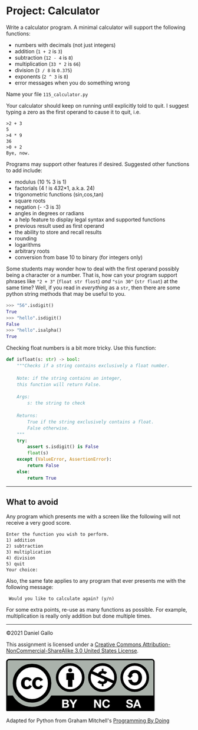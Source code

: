 # Project: Calculator


Write a calculator program. A minimal calculator will support
the following functions:

* numbers with decimals (not just integers)
* addition (`1 + 2` is `3`)
* subtraction (`12 - 4` is `8`)
* multiplication (`33 * 2` is `66`)
* division (`3 / 8` is `0.375`)
* exponents (`2 ^ 3` is `8`)
* error messages when you do something wrong


Name your file `115_calculator.py`


Your calculator should keep on running until explicitly told to quit. I suggest typing a zero as the first operand to cause it to quit, i.e.

```
>2 + 3
5
>4 * 9
36
>0 + 2
Bye, now.
```

Programs may support other features if desired. Suggested other
functions to add include:


* modulus (10 % 3 is 1)
* factorials (4 ! is 4*3*2*1, a.k.a. 24)
* trigonometric functions (sin,cos,tan)
* square roots
* negation (- -3 is 3)
* angles in degrees or radians
* a help feature to display legal syntax and supported functions
* previous result used as first operand
* the ability to store and recall results
* rounding
* logarithms
* arbitrary roots
* conversion from base 10 to binary (for integers only)

Some students may wonder how to deal with the first operand possibly being a character or a number. That is, how can your program support phrases like `"2 + 3"` (`float str flost`) *and* `"sin 30"` (`str float`) at the same time? Well, if you read in *everything* as a `str`, then there are some python string methods that may be useful to you.

```python
>>> "56".isdigit()
True
>>> "hello".isdigit()
False
>>> "hello".isalpha()
True
```

Checking float numbers is a bit more tricky. Use this function:
```python
def isfloat(s: str) -> bool:
    """Checks if a string contains exclusively a float number.
    
    Note: if the string contains an integer,
    this function will return False.

    Args:
        s: the string to check
    
    Returns:
        True if the string exclusively contains a float.
        False otherwise.
    """
    try:
        assert s.isdigit() is False
        float(s)
    except (ValueError, AssertionError):
        return False
    else:
        return True
```

---


What to avoid
-------------

Any program which presents me with a screen like the following will
not receive a very good score.

```
Enter the function you wish to perform.
1) addition
2) subtraction
3) multiplication
4) division
5) quit
Your choice:

```
Also, the same fate applies to any program that ever presents me with
the following message:


```
 Would you like to calculate again? (y/n) 
```

For some extra points, re-use as many functions as possible. For example, multiplication is really only addition but done multiple times. 

---


©2021 Daniel Gallo


This assignment is licensed under a
[Creative Commons Attribution-NonCommercial-ShareAlike 3.0 United States License](https://creativecommons.org/licenses/by-nc-sa/3.0/us/deed.en_US).  

![Creative Commons License](images/by-nc-sa.png)

Adapted for Python from Graham Mitchell's [Programming By Doing](https://programmingbydoing.com/)